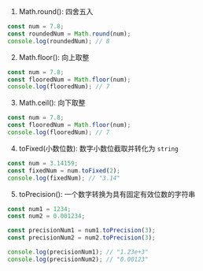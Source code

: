 1. Math.round(): 四舍五入

```js
const num = 7.8;
const roundedNum = Math.round(num);
console.log(roundedNum); // 8
```

2. Math.floor(): 向上取整

```js
const num = 7.8;
const flooredNum = Math.floor(num);
console.log(flooredNum); // 7
```

3. Math.ceil(): 向下取整

```js
const num = 7.8;
const flooredNum = Math.floor(num);
console.log(flooredNum); // 7
```

4. toFixed(小数位数): 数字小数位截取并转化为 `string`

```js
const num = 3.14159;
const fixedNum = num.toFixed(2);
console.log(fixedNum); // "3.14"
```

5. toPrecision(): 一个数字转换为具有固定有效位数的字符串

```js
const num1 = 1234;
const num2 = 0.001234;

const precisionNum1 = num1.toPrecision(3);
const precisionNum2 = num2.toPrecision(3);

console.log(precisionNum1); // "1.23e+3"
console.log(precisionNum2); // "0.00123"
```
